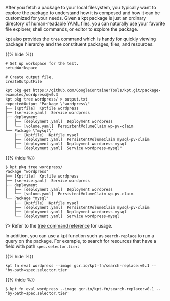 After you fetch a package to your local filesystem, you typically want to
explore the package to understand how it is composed and how it can be
customized for your needs. Given a kpt package is just an ordinary directory of
human-readable YAML files, you can naturally use your favorite file explorer,
shell commands, or editor to explore the package.

kpt also provides the `tree` command which is handy for quickly viewing package
hierarchy and the constituent packages, files, and resources:

{{% hide %}}

<!-- @makeWorkplace @verifyBook-->
```
# Set up workspace for the test.
setupWorkspace

# Create output file.
createOutputFile
```

<!-- @pkgGet @pkgTree @verifyBook-->
```shell
kpt pkg get https://github.com/GoogleContainerTools/kpt.git/package-examples/wordpress@v0.3
kpt pkg tree wordpress/ > output.txt
expectedOutput "Package \"wordpress\"
├── [Kptfile]  Kptfile wordpress
├── [service.yaml]  Service wordpress
├── deployment
│   ├── [deployment.yaml]  Deployment wordpress
│   └── [volume.yaml]  PersistentVolumeClaim wp-pv-claim
└── Package \"mysql\"
    ├── [Kptfile]  Kptfile mysql
    ├── [deployment.yaml]  PersistentVolumeClaim mysql-pv-claim
    ├── [deployment.yaml]  Deployment wordpress-mysql
    └── [deployment.yaml]  Service wordpress-mysql"
```

{{% /hide %}}

```shell
$ kpt pkg tree wordpress/
Package "wordpress"
├── [Kptfile]  Kptfile wordpress
├── [service.yaml]  Service wordpress
├── deployment
│   ├── [deployment.yaml]  Deployment wordpress
│   └── [volume.yaml]  PersistentVolumeClaim wp-pv-claim
└── Package "mysql"
    ├── [Kptfile]  Kptfile mysql
    ├── [deployment.yaml]  PersistentVolumeClaim mysql-pv-claim
    ├── [deployment.yaml]  Deployment wordpress-mysql
    └── [deployment.yaml]  Service wordpress-mysql
```

?> Refer to the [tree command reference][tree-doc] for usage.

In addition, you can use a kpt function such as `search-replace` to run a query
on the package. For example, to search for resources that have a field with path
`spec.selector.tier`:

{{% hide %}}

<!--@fnEval @verifyBook-->
```shell
kpt fn eval wordpress --image gcr.io/kpt-fn/search-replace:v0.1 -- 'by-path=spec.selector.tier'
```

{{% /hide %}}

```shell
$ kpt fn eval wordpress --image gcr.io/kpt-fn/search-replace:v0.1 -- 'by-path=spec.selector.tier'
```

[tree-doc]: /reference/cli/pkg/tree/

